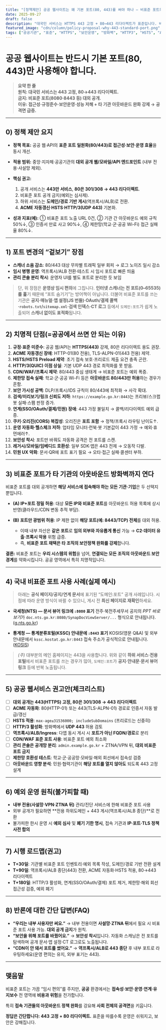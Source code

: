 ```yaml
---
title: "[정책제안] 공공 웹사이트는 왜 기본 포트(80, 443)를 써야 하나 — 비표준 포트의 숨은 비용과 위험"
date: 2025-09-27
draft: false
description: "대국민 서비스는 HTTPS 443 고정 + 80→443 리다이렉트가 표준입니다. 비표준 포트(8080, 8443 등)를 대외 공개에 쓰면 접근성·규정준수·보안운영·성능이 무너지고, 접속 기관들의 아웃바운드 방화벽까지 열게 만들어 공격면을 확장합니다."
featured_image: "cdn/column/policy-proposal-why-443-standard-port.png"
tags: ["공공기관", "표준", "HTTPS", "보안운영", "방화벽", "HTTP3", "HSTS", "ACME"]
---
```


# 공공 웹사이트는 반드시 기본 포트(80, 443)만 사용해야 합니다.

> **요약 한 줄**  
> **원칙: 대국민 서비스는 443 고정, 80→443 리다이렉트.**  
> **금지: 비표준 포트(8080·8443 등) 대외 공개.**  
> **이유: 접근성·규정준수·보안운영·성능 저해 + 타 기관 아웃바운드 완화 강제 → 공격면 급증.**  

---

## 0) 정책 제안 요지

* **정책 목표:** 공공 웹·API의 **표준 포트 일원화(80/443)로 접근성·보안·운영 효율**을 동시 개선.
* **적용 범위:** 중앙·지자체·공공기관의 **대외 공개 웹/모바일/API 엔드포인트** (내부 전용·사설망 제외).
* **핵심 권고:**

  1. 공개 서비스는 **443만 서비스**, **80은 301/308 → 443 리다이렉트**.
  2. 비표준 포트 공개 금지(예외는 심사제).
  3. 하위 서비스는 **도메인/경로 기반 게시**(역프록시/ALB)로 전환.
  4. **ACME 자동갱신**·**HSTS**·**HTTP/3(UDP 443)** 기본화.
* **성과 지표(예):** ① 비표준 포트 노출 URL 0건, ② 기관 간 아웃바운드 예외 규칙 50%↓, ③ 인증서 만료 사고 90%↓, ④ 제한망(학교·군·공공 Wi-Fi) 접근 실패율 80%↓.

---

## 1) 포트 변경의 “겉보기” 장점

* **스캐너 소음 감소**: 80/443 대상 무차별 트래픽 일부 회피 → 로그 노이즈 일시 감소
* **임시 병행 운영**: 역프록시/ALB 전환·테스트 시 임시 포트로 빠른 띄움
* **관리 콘솔 분리 착시**: 운영자 UI를 별도 포트로 분리한 듯 보임

> 단, 위 장점은 **운영상 임시 편의**에 그칩니다. **인터넷 스캐너는 전 포트(0–65535)를 훑**기 때문에 “포트 숨기기”는 방어책이 아닙니다.
> 더불어 비표준 포트를 쓰는 기관은 **공지·매뉴얼·앱 설정(JS 번들)·OAuth/결제 콜백·`robots.txt`/`sitemap.xml`·검색 인덱스·CT 로그** 등에서 `도메인:포트`가 쉽게 노출되어 **스캐너 없이도 표적화**됩니다.

---

## 2) 치명적 단점(=공공에서 쓰면 안 되는 이유)

1. **규정·표준 미준수**: 공공 웹/API는 **HTTPS(443)** 강제, 80은 리다이렉트 용도 권장.
2. **ACME 자동갱신 장애**: HTTP-01(80 전용), TLS-ALPN-01(443 전용) 제약.
3. **HSTS/HSTS Preload 제약**: 초기 접속 보호·프리로드 제출 요건 충족 곤란.
4. **HTTP/3(QUIC) 이점 상실**: 기본 UDP 443 경로 최적화를 못 받음.
5. **CDN/WAF/프록시 제약**: 80/443 중심 생태계 → 비표준 포트는 예외 폭증.
6. **제한망 접속 실패**: 학교·군·공공 Wi-Fi 등은 **아웃바운드 80/443만 허용**하는 경우가 흔함.
7. **보안 가시성 공백**: DLP/프록시/IDS 규칙이 80/443에 최적화 → 사각 확대.
8. **검색/미리보기/링크 신뢰도 저하**: `https://example.go.kr:8443`는 프리뷰/스크랩봇 실패·스팸 판정 증가.
9. **연계(SSO/OAuth/결제/민원) 장애**: 443 가정 불일치 → 콜백/리다이렉트 예외 급증.
10. **쿠키·오리진(CORS) 복잡성**: 오리진은 **포트 포함** → 정책/프록시 라우팅 난이도↑.
11. **운영 자동화·헬스체크 저하**: 업타임 모니터·런북·봇 기본값이 443 가정 → 예외·휴먼에러↑.
12. **보안성 착시**: 포트만 바꿔도 자동화 공격은 전 포트를 스캔.
13. **레거시/모바일/임베디드 호환성**: 일부 SDK·앱은 443 전제 → 오동작 다발.
14. **민원 UX 악화**: 문서·QR에 포트 표기 필요 → 오타·접근 실패·콜센터 부하.

---

## 3) 비표준 포트가 **타 기관의 아웃바운드 방화벽**까지 연다

비표준 포트를 대외 공개하면 **해당 서비스에 접속해야 하는 모든 기관·기업**은 두 선택지뿐입니다.

* **(A) IP+포트 정밀 허용**: 대상 **모든 IP와 비표준 포트**를 아웃바운드 허용 목록에 상시 반영(클라우드/CDN 변동 추적 부담).
* **(B) 포트만 광범위 허용**: IP 제한 없이 **해당 포트(예: 8443/TCP) 전체**를 대외 허용.

  * 이때 내부 자산은 **같은 포트**로 **임의 외부와 자유롭게 통신** 가능 → **C2·데이터 유출·프록시 악용** 위험 급증.
  * 즉, **비표준 포트 채택은 타 조직의 보안정책 완화를 강제**합니다.

**결론:** 비표준 포트는 **우리 시스템의 위험**을 넘어, **연결되는 모든 조직의 아웃바운드 보안 경계**를 약화시킵니다. 공공 영역에서 특히 치명적입니다.

---

## 4) 국내 비표준 포트 사용 사례(실제 예시)

> 아래는 **공식 페이지/공지/연계 문서**에 표기된 “도메인:포트” 공개 사례입니다. 시점에 따라 운영 방식이 바뀔 수 있으니, 게시 전 **최신 페이지로 재확인**하세요.

* **국세청(NTS) — 문서 뷰어 링크에 `:8080` 표기**
  전주·북전주세무서 공지의 *PPT 바로보기*가 `doc.nts.go.kr:8080/SynapDocViewServer/...` 형식으로 안내됩니다. ([g.nts.go.kr][1])

* **통계청 — 통계분류포털(KSSC) 안내문에 `:8443` 표기**
  KOSIS(영문 Q&A) 및 외부 안내문에서 `kssc.kostat.go.kr:8443` 접속 주소가 공식적으로 안내됩니다. ([KOSIS][2])

> *(주)* 대부분의 메인 홈페이지는 443을 사용합니다. 위와 같이 **하위 서비스·전용 포털**에서 비표준 포트를 쓰는 경우가 많아, `도메인:포트`가 **공지·안내문·문서 뷰어 링크** 등에 반복 노출됩니다.

---

## 5) 공공 웹서비스 권고안(체크리스트)

* [ ] **대외 공개는 443(HTTPS) 고정, 80은 301/308 → 443 리다이렉트**
* [ ] **ACME 자동화**: 80(HTTP-01) 또는 443(TLS-ALPN-01) 경로로 인증서 자동 발급/갱신
* [ ] **HSTS 적용**: `max-age≥31536000; includeSubDomains` (프리로드는 신중히)
* [ ] **HTTP/3 활성화**: 방화벽에서 **UDP 443** 허용 검토
* [ ] **역프록시/ALB/Ingress**: 다앱 동시 게시 시 **포트가 아닌 FQDN/경로**로 분리
* [ ] **CDN/WAF 표준 포트 사용**: 비표준 포트 예외 최소화
* [ ] **관리 콘솔은 공개망 분리**: `admin.example.go.kr` + ZTNA/VPN 뒤, **대외 비표준 포트 금지**
* [ ] **제한망 호환성 테스트**: 학교·군·공공망·모바일·해외 회선에서 접속성 검증
* [ ] **아웃바운드 영향 분석**: 민원·협력기관이 **해당 포트를 열지 않아도** 되도록 443 고정 설계

---

## 6) 예외 운영 원칙(불가피할 때)

* **내부 전용(사설망·VPN·ZTNA 뒤)** 관리/진단 서비스에 한해 비표준 포트 사용
* 외부 공개가 필요하면 **전용 하위도메인 + 443 게시(역프록시/ALB 종단)**로 전환
* 불가피한 한시 운영 시 **예외 심사** 및 **폐기 기한 명시**, 접속 기관과 **IP·포트·TLS 정책 사전 합의**

---

## 7) 시행 로드맵(권고)

* **T+30일**: 기관별 비표준 포트 인벤토리·예외 목록 작성, 도메인/경로 기반 전환 설계
* **T+90일**: 역프록시/ALB 종단(443) 전환, ACME 자동화·HSTS 적용, 80→443 리다이렉트
* **T+180일**: HTTP/3 활성화, 연계(SSO/OAuth/결제) 포트 제거, 제한망·해외 회선 접근성 검증, 예외 폐기

---

## 8) 반론에 대한 간단 답변(FAQ)

* **“우리는 내부 사용자만 써요.”** → 내부 전용이면 **사설망·ZTNA 뒤**에서 필요 시 비표준 포트 사용 가능. **대외 공개 금지**가 원칙.
* **“보안을 위해 포트를 바꿨어요.”** → **보안성 착시**입니다. 자동화 스캐닝은 전 포트를 탐색하며 공개 문서·앱 설정·CT 로그로도 노출됩니다.
* **“CDN이 안 돼서 포트를 썼어요.”** → **역프록시/ALB로 443 종단** 후 내부 포트로 라우팅하세요(운영 편의는 유지, 외부 표기는 443).

---

## 맺음말

비표준 포트는 가끔 “임시 편의”를 주지만, **공공** 환경에서는 **접속성·보안·운영·연계·유지보수** 전 영역에 **비용과 위험**을 전가합니다.  

특히 **접속 기관들의 아웃바운드 정책 완화**를 강요해 **사회 전체의 공격면**을 키웁니다. 

**정답은 간단합니다: 443 고정 + 80 리다이렉트.** 표준을 따를수록 운영은 쉬워지고, 보안은 강해집니다.

[1]: https://g.nts.go.kr/jeonju/na/ntt/selectNttInfo.do?mi=4273&nttSn=1294204&utm_source=chatgpt.com "20년 12월 결산법인은 3월말까지 법인세 신고․납부"
[2]: https://kosis.kr/eng/bulletinBoard/qnaView.do%3Bjsessionid%3DDSO2QNXgXOWey15JOa0iFqj3w1of8Pybt1wx1u7l1fV5B61ZzhpV8MsKnhvE7Pqv.STAT_WAS2_servlet_engine2?boardIdx=335628&utm_source=chatgpt.com "KOSIS KOrean Statistical Information Service"
